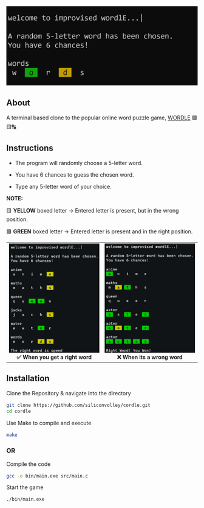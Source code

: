 <div align="center">
  <img src="assets/welcome.png" alt="Welcome Screen"/>
</div>

## About
A terminal based clone to the popular online word puzzle game, [WORDLE](https://www.nytimes.com/games/wordle/index.html) 🟩🟨🔠

## Instructions

- The program will randomly choose a 5-letter word.

- You have 6 chances to guess the chosen word.

- Type any 5-letter word of your choice.

**NOTE:**

 🟨 **YELLOW** boxed letter → Entered letter is present, but in the wrong position.

 🟩 **GREEN** boxed letter → Entered letter is present and in the right position.

<table align="center">
  <tr>
    <td align="center">
      <img src="assets/wrong-word.png" alt="Wrong Word Screen" width="240"/><br>
      <b>✅ When you get a right word</b>
    </td>
    <td align="center">
      <img src="assets/correct-word.png" alt="Correct Word Screen" width="240"/><br>
      <b>❌ When its a wrong word</b>
    </td>
  </tr>
</table>


## Installation

Clone the Repository & navigate into the directory

```bash
git clone https://github.com/siliconvolley/cordle.git
cd cordle
```

Use Make to compile and execute

```bash
make
```

### OR

Compile the code

```bash
gcc -o bin/main.exe src/main.c
```

Start the game

```bash
./bin/main.exe
```
